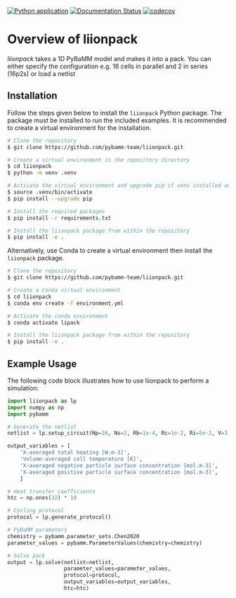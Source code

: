 [![Python application](https://github.com/pybamm-team/liionpack/actions/workflows/python-app.yml/badge.svg)](https://github.com/pybamm-team/liionpack/actions/workflows/python-app.yml)
[![Documentation Status](https://readthedocs.org/projects/liionpack/badge/?version=latest)](https://liionpack.readthedocs.io/en/latest/?badge=latest)
[![codecov](https://codecov.io/gh/pybamm-team/liionpack/branch/main/graph/badge.svg)](https://codecov.io/gh/pybamm-team/liionpack)

# Overview of liionpack
*liionpack* takes a 1D PyBaMM model and makes it into a pack. You can either specify
the configuration e.g. 16 cells in parallel and 2 in series (16p2s) or load a
netlist

## Installation

Follow the steps given below to install the `liionpack` Python package. The package must be installed to run the included examples. It is recommended to create a virtual environment for the installation.

```bash
# Clone the repository
$ git clone https://github.com/pybamm-team/liionpack.git

# Create a virtual environment in the repository directory
$ cd liionpack
$ python -m venv .venv

# Activate the virtual environment and upgrade pip if venv installed an old version
$ source .venv/bin/activate
$ pip install --upgrade pip

# Install the required packages
$ pip install -r requirements.txt

# Install the liionpack package from within the repository
$ pip install -e .
```

Alternatively, use Conda to create a virtual environment then install the `liionpack`  package.

```bash
# Clone the repository
$ git clone https://github.com/pybamm-team/liionpack.git

# Create a Conda virtual environment
$ cd liionpack
$ conda env create -f environment.yml

# Activate the conda environment
$ conda activate lipack

# Install the liionpack package from within the repository
$ pip install -e .
```

## Example Usage

The following code block illustrates how to use liionpack to perform a simulation:

```python
import liionpack as lp
import numpy as np
import pybamm

# Generate the netlist
netlist = lp.setup_circuit(Np=16, Ns=2, Rb=1e-4, Rc=1e-2, Ri=5e-2, V=3.2, I=80.0)

output_variables = [  
    'X-averaged total heating [W.m-3]',
    'Volume-averaged cell temperature [K]',
    'X-averaged negative particle surface concentration [mol.m-3]',
    'X-averaged positive particle surface concentration [mol.m-3]',
    ]

# Heat transfer coefficients
htc = np.ones(32) * 10

# Cycling protocol
protocol = lp.generate_protocol()

# PyBaMM parameters
chemistry = pybamm.parameter_sets.Chen2020
parameter_values = pybamm.ParameterValues(chemistry=chemistry)

# Solve pack
output = lp.solve(netlist=netlist,
                  parameter_values=parameter_values,
                  protocol=protocol,
                  output_variables=output_variables,
                  htc=htc)
```
